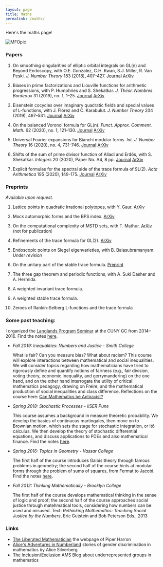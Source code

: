 ```yaml
---
layout: page
title: Maths
permalink: /maths/
---
```


Here's the maths page! 
<!-- First, a professional photo (©[MFO](https://opc.mfo.de/detail?photo_id=21800)): -->

![MFOpic](https://opc.mfo.de/photoNormal?id=21800) 

<!--- 
  
<p>I'm currently a postdoctoral fellow at the Indian Institute of Science Education and Research (IISER), Pune; previously at the Max Planck Institut für Mathematik (MPIM), Bonn. I've been at: University of Michigan-Dearborn, Smith College, University of British Columbia, Xiamen University Malaysia, Mathematisches Forschunginstitut Oberwolfach, the Indian Institute for Science Education and Research Pune, Max Planck Institut für Mathematik, Hunter College, Brooklyn College, Bronx Community College, the City University of New York Graduate Center ---> 

### Papers

1. On smoothing singularities of elliptic orbital integrals on GL(n) and Beyond Endoscopy, with O.E. Gonzalez, C.H. Kwan, S.J. Miller, R. Van Peski. *J. Number Theory* 183 (2018), 407–427. [Journal](https://doi.org/10.1016/j.jnt.2019.04.016) [ArXiv](https://arxiv.org/abs/1608.05938)

2. Biases in prime factorizations and Liouville functions for arithmetic progressions, with P. Humphries and S. Shekatkar. *J. Théor. Nombres Bordeaux* 31 (2019), no. 1, 1–25. [Journal](https://jtnb.centre-mersenne.org/item/JTNB_2019__31_1_1_0/) [ArXiv](https://arxiv.org/abs/1704.07979)

3. Eisenstein cocycles over imaginary quadratic fields and special values of L-functions, with J. Flórez and C. Karabulut. *J. Number Theory* 204 (2019), 497–531. [Journal](https://doi.org/10.1016/j.jnt.2019.04.016) [ArXiv](https://arxiv.org/abs/1611.08565)

4. On the balanced Voronoi formula for GL(n). *Funct. Approx. Comment. Math.* 62 (2020), no. 1, 121–130. [Journal](https://projecteuclid.org/euclid.facm/1572055507) [ArXiv](https://arxiv.org/abs/1910.12426)

5. Universal Fourier expansions for Bianchi modular forms. *Int. J. Number Theory* 16 (2020), no. 4, 731–746. [Journal](https://doi.org/10.1142/S1793042120500372) [ArXiv](https://arxiv.org/abs/1910.12356)

6. Shifts of the sum of prime divisor function of Alladi and Erdős, with S. Shekatkar. *Integers* 20 (2020), Paper No. A4, 8 pp. [Journal](http://math.colgate.edu/~integers/u4/u4.pdf) [ArXiv](https://arxiv.org/abs/1710.10875)

7. Explicit formulas for the spectral side of the trace formula of SL(2). *Acta Arithmetica* 195 (2020), 149-175. [Journal](https://doi.org/10.4064/aa190115-9-10) [ArXiv](https://arxiv.org/abs/1608.02296)

### Preprints

*Available upon request.*

1. Lattice points in quadratic irrational polytopes, with Y. Gaur. [ArXiv](https://arxiv.org/abs/1810.01065)

2. Mock automorphic forms and the BPS index. [ArXiv](https://arxiv.org/abs/1710.06653)

4. On the computational complexity of MSTD sets, with T. Mathur. [ArXiv](https://arxiv.org/abs/1810.07358) (not for publication)

5. Refinements of the trace formula for GL(2). [ArXiv](https://arxiv.org/abs/1910.03733)

6. Endoscopic points on Siegel eigenvarieties, with B. Balasubramanyam. *Under revision*

7. On the unitary part of the stable trace formula. [Preprint](Maps2.pdf)

8. The three gap theorem and periodic functions, with A. Suki Dasher and A. Hermida. 

9. A weighted invariant trace formula. 

10. A weighted stable trace formula.

11. Zeroes of Rankin-Selberg L-functions and the trace formula

### Some past teaching:

I organized the <a href="langlands">Langlands Program Seminar</a> at the CUNY GC from 2014–2016. Find the notes <a href="Langlands learning notes.pdf">here</a>.

- <i>Fall 2019: Inequalities: Numbers and Justice - Smith College</i>

  What is fair? Can you measure bias? What about racism? This course will explore interactions between mathematical and social inequalities. We will consider topics regarding how mathematicians have tried to rigorously define and quantify notions of fairness (e.g., fair division, voting theory, economic inequality, and gerrymandering) on the one hand, and on the other hand interrogate the utility of critical mathematics pedagogy, drawing on Freire, and the mathematical production of social inequalities and class difference. Reflections on the course here: [Can Mathematics be Antiracist?](https://blogs.ams.org/inclusionexclusion/2020/01/31/can-mathematics-be-antiracist/)


- <i>Spring 2018: Stochastic Processes - IISER Pune</i>

  This course assumes a background in measure theoretic probability. We develop the basics of continuous martingales, then move on to Brownian motion, which sets the stage for stochastic integration, or Itô calculus. We then develop the theory of stochastic differential equations, and discuss applications to PDEs and also mathematical finance. Find the notes <a href="426Notes.pdf">here</a>.


- <i>Spring 2016: Topics in Geometry - Vassar College</i>

  The first half of the course introduces Galois theory through famous problems in geometry; the second half of the course hints at modular forms through the problem of sums of squares, from Fermat to Jacobi.  Find the notes <a href="231Notes.pdf">here</a>.


- <i>Fall 2012: Thinking Mathematically - Brooklyn College</i>

  The first half of the course develops mathematical thinking in the sense of logic and proof; the second half of the course approaches social justice through matehmatical tools, considering how numbers can be used and misused. Text: <em>Rethinking Mathematics: Teaching Social Justice by the Numbers</em>, Eric Gutstein and Bob Peterson Eds., 2013

### Links

- [The Liberated Mathematician](http://www.theliberatedmathematician.com/) the webpage of Piper Harron
- [Alice's Adventures in Numberland](https://sites.google.com/site/numberlandadventures/) stories of gender discrimination in mathematics by Alice Silverberg
- [The Inclusion/Exclusion](https://blogs.ams.org/inclusionexclusion/) AMS Blog about underrepresented groups in mathematics


<!---Complete list of courses:
### In preparation


3. [Heights of CM-cyles and derivatives of L-series](https://arxiv.org/abs/1708.05820), (with Y. Elias). Submitted.


1. Dasher, S., Hermida, A., and Wong, T.A., The three distance theorem and periodic functions.

2. Balasubramanyam, B. and Wong, T.A., Eigenvarieties and L-packets on GSp(4).

3. Banerjee, D. and Wong T.A., Eisenstein cycles over imaginary quadratic fields.

4. Flórez, J.; Karabulut, C. and Wong, T.A., Eisenstein cocycles for GL(n) over imaginary quadratic fields II: p-adic L-functions.

5. Wong, T.A., A summation formula for the stable trace formula.

- Xiamen University Malaysia
	- Summer 2018: Calculus I
- IISER Pune
	- Fall 2018: Stochastic Processes
	- Summer 2017: Summer Student Programme project mentor

- Williams College
	- Summer 2016: SMALL REU project mentor

- Vassar College
	- Spring 2016: Multivariable calculus, 2 sections; Topics in geometry

- Hunter College
	- Fall 2015: Calculus II; Precalculus
	- Spring 2015: Calculus II
	- Fall 2014: Calculus II
	- Summer 2014: Calculus IV
	- Spring 2014: Calculus II; Calculus III
	- Fall 2013: Calculus I; Algebra

- Brooklyn College
  	- Summer 2013: Pre-Calculus
	- Spring 2013: Thinking Mathematically; Precalculus
	- Fall 2012: Thinking Mathematically, 2 sections
	- Summer 2012: Pre-Calculus
- Bronx Community College
	- Spring 2012: Arithmetic and Algebra
	- Fall 2011: Arithmetic and Algebra --->
